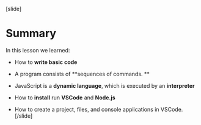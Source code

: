 [slide]
# Summary

In this lesson we learned: 

- How to **write basic code**

- A program consists of **sequences of commands. **

- JavaScript is a **dynamic language**, which is executed by an **interpreter** 

- How to **install** run **VSCode** and **Node.js** 

- How to create a project, files, and console applications in VSCode. 
[/slide]